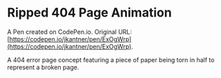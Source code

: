 # Ripped 404 Page Animation

A Pen created on CodePen.io. Original URL: [https://codepen.io/jkantner/pen/ExOgWrp](https://codepen.io/jkantner/pen/ExOgWrp).

A 404 error page concept featuring a piece of paper being torn in half to represent a broken page.